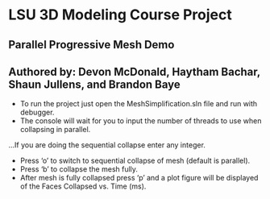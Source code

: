 # LSU 3D Modeling Course Project

## Parallel Progressive Mesh Demo

## Authored by: Devon McDonald, Haytham Bachar, Shaun Jullens, and Brandon Baye

-	To run the project just open the MeshSimplification.sln file and run with debugger.
-	The console will wait for you to input the number of threads to use when collapsing in parallel.

...If you are doing the sequential collapse enter any integer.   

-	Press ‘o’ to switch to sequential collapse of mesh (default is parallel).
-	Press ‘b’ to collapse the mesh fully.
-	After mesh is fully collapsed press ‘p’ and a plot figure will be displayed of the Faces Collapsed vs. Time (ms).

